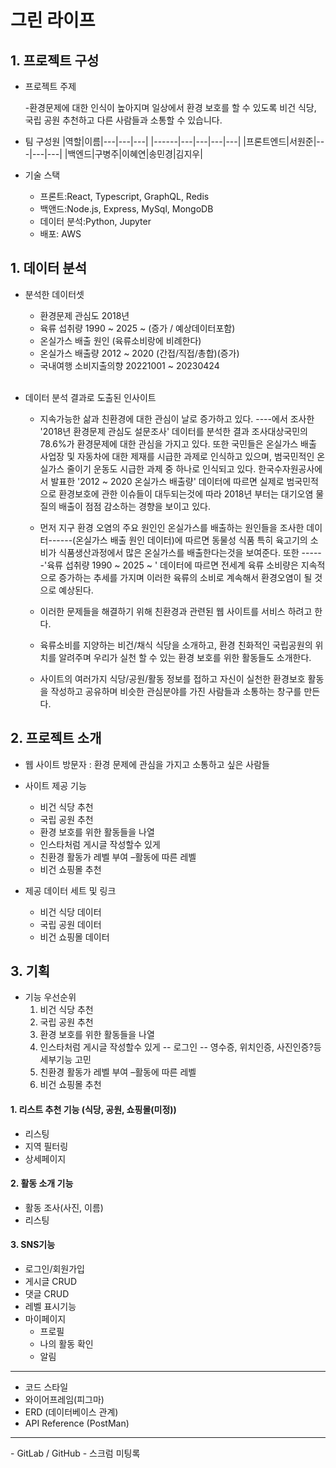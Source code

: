 # 그린 라이프

## 1. 프로젝트 구성

- 프로젝트 주제

  -환경문제에 대한 인식이 높아지며 일상에서 환경 보호를 할 수 있도록 비건 식당, 국립 공원 추천하고 다른 사람들과 소통할 수 있습니다.

- 팀 구성원
  |역할|이름|---|---|---|
  |------|---|---|---|---|
  |프론트엔드|서원준|---|---|---|
  |백엔드|구병주|이혜연|송민경|김지우|

- 기술 스택
  - 프론트:React, Typescript, GraphQL, Redis
  - 백앤드:Node.js, Express, MySql, MongoDB
  - 데이터 분석:Python, Jupyter
  - 배포: AWS

## 1. 데이터 분석

- 분석한 데이터셋

  - 환경문제 관심도 2018년
  - 육류 섭취량 1990 ~ 2025 ~ (증가 / 예상데이터포함)
  - 온실가스 배출 원인 (육류소비랑에 비례한다)
  - 온실가스 배출량 2012 ~ 2020 (간접/직접/총합)(증가)
  - 국내여행 소비지출의향 20221001 ~ 20230424  
    <br>

- 데이터 분석 결과로 도출된 인사이트

  - 지속가능한 삶과 친환경에 대한 관심이 날로 증가하고 있다.
    ----에서 조사한 '2018년 환경문제 관심도 설문조사' 데이터를 분석한 결과 조사대상국민의 78.6%가 환경문제에 대한 관심을 가지고 있다. 또한 국민들은 온실가스 배출 사업장 및 자동차에 대한 제재를 시급한 과제로 인식하고 있으며, 범국민적인 온실가스 줄이기 운동도 시급한 과제 중 하나로 인식되고 있다. 한국수자원공사에서 발표한 '2012 ~ 2020 온실가스 배출량' 데이터에 따르면 실제로 범국민적으로 환경보호에 관한 이슈들이 대두되는것에 따라 2018년 부터는 대기오염 물질의 배출이 점점 감소하는 경향을 보이고 있다.

  - 먼저 지구 환경 오염의 주요 원인인 온실가스를 배출하는 원인들을 조사한 데이터------(온실가스 배출 원인 데이터)에 따르면 동물성 식품 특히 육고기의 소비가 식품생산과정에서 많은 온실가스를 배출한다는것을 보여준다. 또한 ------'육류 섭취량 1990 ~ 2025 ~ ' 데이터에 따르면 전세계 육류 소비량은 지속적으로 증가하는 추세를 가지며 이러한 육류의 소비로 계속해서 환경오염이 될 것으로 예상된다.

  - 이러한 문제들을 해결하기 위해 친환경과 관련된 웹 사이트를 서비스 하려고 한다.
  - 육류소비를 지양하는 비건/채식 식당을 소개하고, 환경 친화적인 국립공원의 위치를 알려주며 우리가 실천 할 수 있는 환경 보호를 위한 활동들도 소개한다.
  - 사이트의 여러가지 식당/공원/활동 정보를 접하고 자신이 실천한 환경보호 활동을 작성하고 공유하며 비슷한 관심분야를 가진 사람들과 소통하는 창구를 만든다.

## 2. 프로젝트 소개

- 웹 사이트 방문자 : 환경 문제에 관심을 가지고 소통하고 싶은 사람들
- 사이트 제공 기능

  - 비건 식당 추천
  - 국립 공원 추천
  - 환경 보호를 위한 활동들을 나열
  - 인스타처럼 게시글 작성할수 있게
  - 친환경 활동가 레벨 부여 –활동에 따른 레벨
  - 비건 쇼핑몰 추천

- 제공 데이터 세트 및 링크
  - 비건 식당 데이터
  - 국립 공원 데이터
  - 비건 쇼핑몰 데이터

## 3. 기획

- 기능 우선순위
  1. 비건 식당 추천
  2. 국립 공원 추천
  3. 환경 보호를 위한 활동들을 나열
  4. 인스타처럼 게시글 작성할수 있게 -- 로그인 -- 영수증, 위치인증, 사진인증?등 세부기능 고민
  5. 친환경 활동가 레벨 부여 –활동에 따른 레벨
  6. 비건 쇼핑몰 추천

#### 1. 리스트 추천 기능 (식당, 공원, 쇼핑몰(미정))

- 리스팅
- 지역 필터링
- 상세페이지

#### 2. 활동 소개 기능

- 활동 조사(사진, 이름)
- 리스팅

#### 3. SNS기능

- 로그인/회원가입
- 게시글 CRUD
- 댓글 CRUD
- 레벨 표시기능
- 마이페이지
  - 프로필
  - 나의 활동 확인
  - 알림

<hr>

- 코드 스타일
- 와이어프레임(피그마)
- ERD (데이터베이스 관계)
- API Reference (PostMan)

<hr>
- GitLab / GitHub
- 스크럼 미팅록
